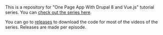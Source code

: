This is a repository for "One Page App With Drupal 8 and Vue.js" tutorial series. You can [check out the series here](http://watch-learn.com/series/one-page-app-with-drupal-and-vue/).

You can go to [releases](https://github.com/ivandoric/one-page-app-with-drupal-and-vue/releases) to download the code for most of the videos of the series. Releases are made per episode.